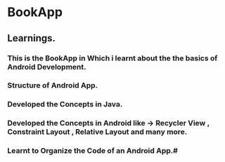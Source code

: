 # BookApp

## Learnings.

### This is the BookApp in  Which i learnt about the the basics of Android Development.

### Structure of Android App.

### Developed the Concepts in Java.

### Developed the Concepts in Android like -> Recycler View , Constraint Layout , Relative Layout and many more.  

### Learnt to Organize the Code of an Android App.# 
